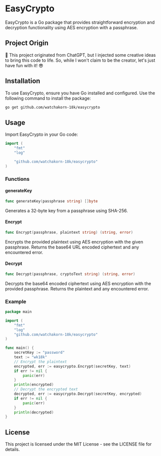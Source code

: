 # EasyCrypto

EasyCrypto is a Go package that provides straightforward encryption and decryption functionality using AES encryption with a passphrase.

## Project Origin

🤖 This project originated from ChatGPT, but I injected some creative ideas to bring this code to life. So, while I won't claim to be the creator, let's just have fun with it! 😎

## Installation

To use EasyCrypto, ensure you have Go installed and configured. Use the following command to install the package:

```sh
go get github.com/watchakorn-18k/easycrypto
```

## Usage

Import EasyCrypto in your Go code:

```go
import (
	"fmt"
	"log"

	"github.com/watchakorn-18k/easycrypto"
)
```

### Functions

#### generateKey

```go
func generateKey(passphrase string) []byte
```

Generates a 32-byte key from a passphrase using SHA-256.

#### Encrypt

```go
func Encrypt(passphrase, plaintext string) (string, error)
```

Encrypts the provided plaintext using AES encryption with the given passphrase. Returns the base64 URL encoded ciphertext and any encountered error.

#### Decrypt

```go
func Decrypt(passphrase, cryptoText string) (string, error)
```

Decrypts the base64 encoded ciphertext using AES encryption with the provided passphrase. Returns the plaintext and any encountered error.

### Example

```go
package main

import (
	"fmt"
	"log"
	"github.com/watchakorn-18k/easycrypto"
)

func main() {
	secretKey := "password"
	text := "wk18k"
	// Encrypt the plaintext
	encrypted, err := easycrypto.Encrypt(secretKey, text)
	if err != nil {
		panic(err)
	}
	println(encrypted)
	// Decrypt the encrypted text
	decrypted, err := easycrypto.Decrypt(secretKey, encrypted)
	if err != nil {
		panic(err)
	}
	println(decrypted)
}
```

## License

This project is licensed under the MIT License - see the LICENSE file for details.
